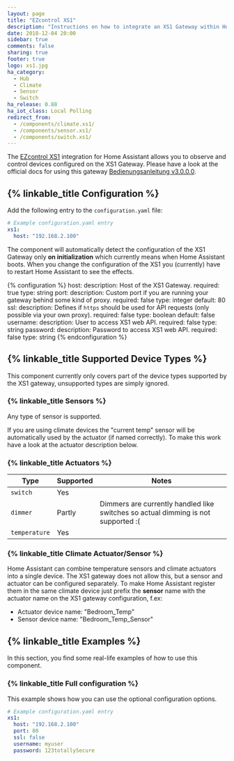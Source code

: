 ```yaml
---
layout: page
title: "EZcontrol XS1"
description: "Instructions on how to integrate an XS1 Gateway within Home Assistant."
date: 2018-12-04 20:00
sidebar: true
comments: false
sharing: true
footer: true
logo: xs1.jpg
ha_category:
  - Hub
  - Climate
  - Sensor
  - Switch
ha_release: 0.88
ha_iot_class: Local Polling
redirect_from:
  - /components/climate.xs1/
  - /components/sensor.xs1/
  - /components/switch.xs1/
---
```


The [EZcontrol XS1](http://www.ezcontrol.de/content/view/36/28/) integration for Home Assistant allows you to observe and control devices configured on the XS1 Gateway. Please have a look at the official docs for using this gateway [Bedienungsanleitung v3.0.0.0](http://www.ezcontrol.de/support/downloads/XS1/xs1manual/Bedienungsanleitung_EZcontrol_XS1_3.0.0.0-2.pdf).

## {% linkable_title Configuration %}

Add the following entry to the `configuration.yaml` file:

```yaml
# Example configuration.yaml entry
xs1:
  host: "192.168.2.100"
```

The component will automatically detect the configuration of the XS1 Gateway only **on initialization** which currently means when Home Assistant boots. When you change the configuration of the XS1 you (currently) have to restart Home Assistant to see the effects.

{% configuration %}
host:
  description: Host of the XS1 Gateway.
  required: true
  type: string
port:
  description: Custom port if you are running your gateway behind some kind of proxy.
  required: false
  type: integer
  default: 80
ssl:
  description: Defines if `https` should be used for API requests  (only possible via your own proxy).
  required: false
  type: boolean
  default: false
username:
  description: User to access XS1 web API.
  required: false
  type: string
password:
  description: Password to access XS1 web API.
  required: false
  type: string
{% endconfiguration %}

## {% linkable_title Supported Device Types %}

<p class='note warning'>
This component currently only covers part of the device types supported by the XS1 gateway, unsupported types are simply ignored.
</p>

### {% linkable_title Sensors %}

Any type of sensor is supported.

<p class='note warning'>
If you are using climate devices the "current temp" sensor will be automatically used by the actuator (if named correctly). To make this work have a look at the actuator description below.
</p>

### {% linkable_title Actuators %}

| Type          | Supported | Notes                                            |
|---------------|-----------|--------------------------------------------------|
| `switch`      | Yes       |                                                  |
| `dimmer`      | Partly    | Dimmers are currently handled like switches so actual dimming is not supported :(|
| `temperature` | Yes       |                                                  |

### {% linkable_title Climate Actuator/Sensor %}

Home Assistant can combine temperature sensors and climate actuators into a single device. The XS1 gateway does not allow this, but a sensor and actuator can be configured separately. To make Home Assistant register them in the same climate device just prefix the **sensor** name with the actuator name on the XS1 gateway configuration, f.ex:

- Actuator device name: "Bedroom_Temp"
- Sensor device name: "Bedroom_Temp_Sensor"

## {% linkable_title Examples %}

In this section, you find some real-life examples of how to use this component.

### {% linkable_title Full configuration %}

This example shows how you can use the optional configuration options.

```yaml
# Example configuration.yaml entry
xs1:
  host: "192.168.2.100"
  port: 80
  ssl: false
  username: myuser
  password: 123totallySecure
```
